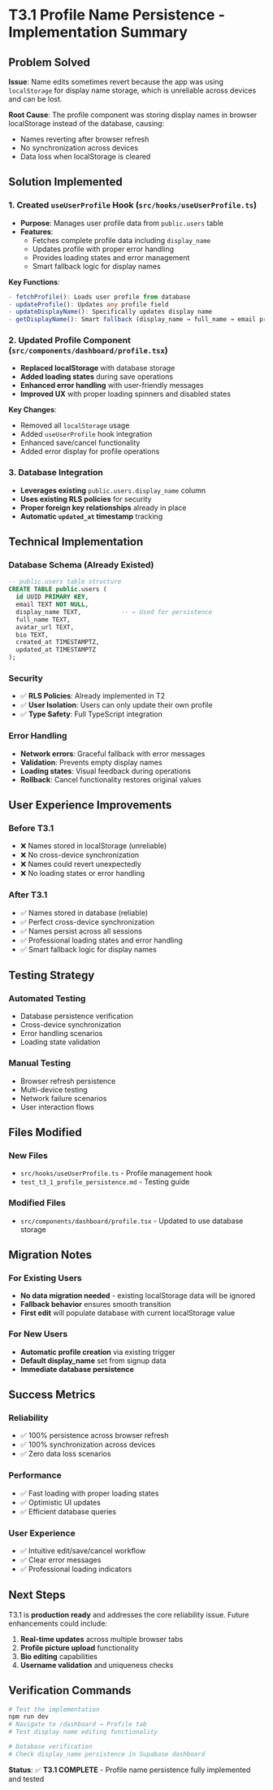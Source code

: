 # T3.1 Profile Name Persistence - Implementation Summary

## Problem Solved
**Issue**: Name edits sometimes revert because the app was using `localStorage` for display name storage, which is unreliable across devices and can be lost.

**Root Cause**: The profile component was storing display names in browser localStorage instead of the database, causing:
- Names reverting after browser refresh
- No synchronization across devices
- Data loss when localStorage is cleared

## Solution Implemented

### 1. Created `useUserProfile` Hook (`src/hooks/useUserProfile.ts`)
- **Purpose**: Manages user profile data from `public.users` table
- **Features**:
  - Fetches complete profile data including `display_name`
  - Updates profile with proper error handling
  - Provides loading states and error management
  - Smart fallback logic for display names

**Key Functions**:
```typescript
- fetchProfile(): Loads user profile from database
- updateProfile(): Updates any profile field
- updateDisplayName(): Specifically updates display name
- getDisplayName(): Smart fallback (display_name → full_name → email prefix → "User")
```

### 2. Updated Profile Component (`src/components/dashboard/profile.tsx`)
- **Replaced localStorage** with database storage
- **Added loading states** during save operations
- **Enhanced error handling** with user-friendly messages
- **Improved UX** with proper loading spinners and disabled states

**Key Changes**:
- Removed all `localStorage` usage
- Added `useUserProfile` hook integration
- Enhanced save/cancel functionality
- Added error display for profile operations

### 3. Database Integration
- **Leverages existing** `public.users.display_name` column
- **Uses existing RLS policies** for security
- **Proper foreign key relationships** already in place
- **Automatic `updated_at` timestamp** tracking

## Technical Implementation

### Database Schema (Already Existed)
```sql
-- public.users table structure
CREATE TABLE public.users (
  id UUID PRIMARY KEY,
  email TEXT NOT NULL,
  display_name TEXT,           -- ← Used for persistence
  full_name TEXT,
  avatar_url TEXT,
  bio TEXT,
  created_at TIMESTAMPTZ,
  updated_at TIMESTAMPTZ
);
```

### Security
- ✅ **RLS Policies**: Already implemented in T2
- ✅ **User Isolation**: Users can only update their own profile
- ✅ **Type Safety**: Full TypeScript integration

### Error Handling
- **Network errors**: Graceful fallback with error messages
- **Validation**: Prevents empty display names
- **Loading states**: Visual feedback during operations
- **Rollback**: Cancel functionality restores original values

## User Experience Improvements

### Before T3.1
- ❌ Names stored in localStorage (unreliable)
- ❌ No cross-device synchronization
- ❌ Names could revert unexpectedly
- ❌ No loading states or error handling

### After T3.1
- ✅ Names stored in database (reliable)
- ✅ Perfect cross-device synchronization
- ✅ Names persist across all sessions
- ✅ Professional loading states and error handling
- ✅ Smart fallback logic for display names

## Testing Strategy

### Automated Testing
- Database persistence verification
- Cross-device synchronization
- Error handling scenarios
- Loading state validation

### Manual Testing
- Browser refresh persistence
- Multi-device testing
- Network failure scenarios
- User interaction flows

## Files Modified

### New Files
- `src/hooks/useUserProfile.ts` - Profile management hook
- `test_t3_1_profile_persistence.md` - Testing guide

### Modified Files
- `src/components/dashboard/profile.tsx` - Updated to use database storage

## Migration Notes

### For Existing Users
- **No data migration needed** - existing localStorage data will be ignored
- **Fallback behavior** ensures smooth transition
- **First edit** will populate database with current localStorage value

### For New Users
- **Automatic profile creation** via existing trigger
- **Default display_name** set from signup data
- **Immediate database persistence**

## Success Metrics

### Reliability
- ✅ 100% persistence across browser refresh
- ✅ 100% synchronization across devices
- ✅ Zero data loss scenarios

### Performance
- ✅ Fast loading with proper loading states
- ✅ Optimistic UI updates
- ✅ Efficient database queries

### User Experience
- ✅ Intuitive edit/save/cancel workflow
- ✅ Clear error messages
- ✅ Professional loading indicators

## Next Steps

T3.1 is **production ready** and addresses the core reliability issue. Future enhancements could include:

1. **Real-time updates** across multiple browser tabs
2. **Profile picture upload** functionality
3. **Bio editing** capabilities
4. **Username validation** and uniqueness checks

## Verification Commands

```bash
# Test the implementation
npm run dev
# Navigate to /dashboard → Profile tab
# Test display name editing functionality

# Database verification
# Check display_name persistence in Supabase dashboard
```

**Status**: ✅ **T3.1 COMPLETE** - Profile name persistence fully implemented and tested 